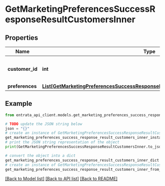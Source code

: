 # GetMarketingPreferencesSuccessResponseResultCustomersInner


## Properties

Name | Type | Description | Notes
------------ | ------------- | ------------- | -------------
**customer_id** | **int** | The unique identifier for the customer | 
**preferences** | [**List[GetMarketingPreferencesSuccessResponseResultCustomersInnerPreferencesInner]**](GetMarketingPreferencesSuccessResponseResultCustomersInnerPreferencesInner.md) |  | 

## Example

```python
from entrata_api_client.models.get_marketing_preferences_success_response_result_customers_inner import GetMarketingPreferencesSuccessResponseResultCustomersInner

# TODO update the JSON string below
json = "{}"
# create an instance of GetMarketingPreferencesSuccessResponseResultCustomersInner from a JSON string
get_marketing_preferences_success_response_result_customers_inner_instance = GetMarketingPreferencesSuccessResponseResultCustomersInner.from_json(json)
# print the JSON string representation of the object
print(GetMarketingPreferencesSuccessResponseResultCustomersInner.to_json())

# convert the object into a dict
get_marketing_preferences_success_response_result_customers_inner_dict = get_marketing_preferences_success_response_result_customers_inner_instance.to_dict()
# create an instance of GetMarketingPreferencesSuccessResponseResultCustomersInner from a dict
get_marketing_preferences_success_response_result_customers_inner_from_dict = GetMarketingPreferencesSuccessResponseResultCustomersInner.from_dict(get_marketing_preferences_success_response_result_customers_inner_dict)
```
[[Back to Model list]](../README.md#documentation-for-models) [[Back to API list]](../README.md#documentation-for-api-endpoints) [[Back to README]](../README.md)


